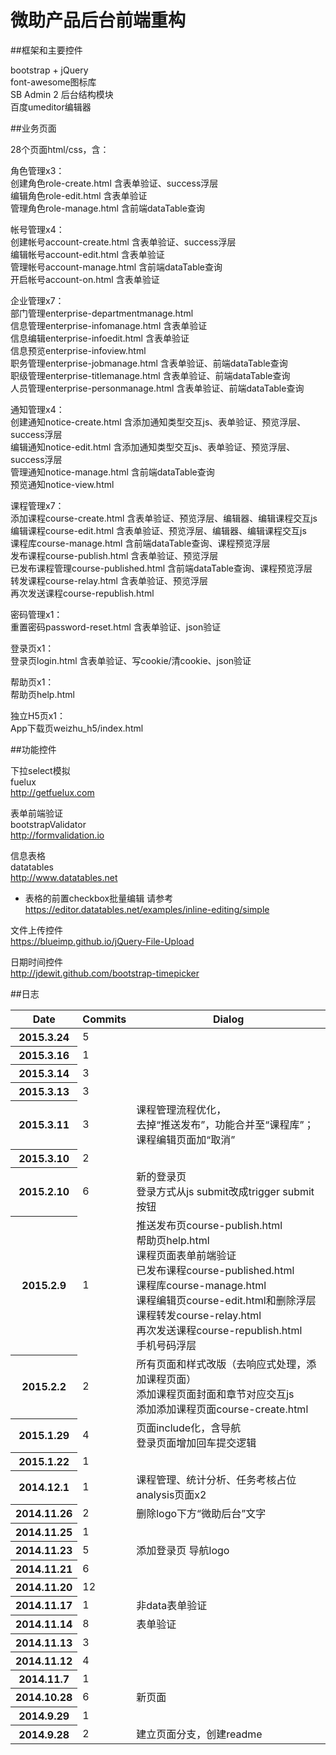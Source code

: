 微助产品后台前端重构
==========

##框架和主要控件

bootstrap + jQuery  
font-awesome图标库  
SB Admin 2 后台结构模块  
百度umeditor编辑器

##业务页面

28个页面html/css，含：

角色管理x3：  
创建角色role-create.html  含表单验证、success浮层  
编辑角色role-edit.html  含表单验证  
管理角色role-manage.html  含前端dataTable查询

帐号管理x4：  
创建帐号account-create.html  含表单验证、success浮层  
编辑帐号account-edit.html  含表单验证  
管理帐号account-manage.html  含前端dataTable查询  
开启帐号account-on.html  含表单验证

企业管理x7：  
部门管理enterprise-departmentmanage.html  
信息管理enterprise-infomanage.html  含表单验证  
信息编辑enterprise-infoedit.html  含表单验证  
信息预览enterprise-infoview.html  
职务管理enterprise-jobmanage.html  含表单验证、前端dataTable查询  
职级管理enterprise-titlemanage.html  含表单验证、前端dataTable查询  
人员管理enterprise-personmanage.html  含表单验证、前端dataTable查询

通知管理x4：  
创建通知notice-create.html  含添加通知类型交互js、表单验证、预览浮层、success浮层  
编辑通知notice-edit.html  含添加通知类型交互js、表单验证、预览浮层、success浮层  
管理通知notice-manage.html  含前端dataTable查询  
预览通知notice-view.html

课程管理x7：  
添加课程course-create.html  含表单验证、预览浮层、编辑器、编辑课程交互js  
编辑课程course-edit.html  含表单验证、预览浮层、编辑器、编辑课程交互js  
课程库course-manage.html  含前端dataTable查询、课程预览浮层  
发布课程course-publish.html  含表单验证、预览浮层  
已发布课程管理course-published.html  含前端dataTable查询、课程预览浮层  
转发课程course-relay.html  含表单验证、预览浮层  
再次发送课程course-republish.html

密码管理x1：  
重置密码password-reset.html 含表单验证、json验证

登录页x1：  
登录页login.html  含表单验证、写cookie/清cookie、json验证

帮助页x1：  
帮助页help.html

独立H5页x1：  
App下载页weizhu_h5/index.html

##功能控件

下拉select模拟  
fuelux  
http://getfuelux.com

表单前端验证  
bootstrapValidator  
http://formvalidation.io

信息表格  
datatables  
http://www.datatables.net  
* 表格的前置checkbox批量编辑 请参考 https://editor.datatables.net/examples/inline-editing/simple

文件上传控件  
https://blueimp.github.io/jQuery-File-Upload

日期时间控件  
http://jdewit.github.com/bootstrap-timepicker

##日志

<style>
#user-content-style_tb{ display:table}
</style>
<table id="style_tb">
<thead>
<th>Date</th>
<th>Commits</th>
<th>Dialog</th>
</thead>
<tbody>
<tr>
<th>2015.3.24</th>
<td>5</td>
<td></td>
</tr>

<tr>
<th>2015.3.16</th>
<td>1</td>
<td></td>
</tr>

<tr>
<th>2015.3.14</th>
<td>3</td>
<td></td>
</tr>

<tr>
<th>2015.3.13</th>
<td>3</td>
<td></td>
</tr>

<tr>
<th>2015.3.11</th>
<td>3</td>
<td>课程管理流程优化， <br />
	去掉“推送发布”，功能合并至“课程库”； <br />
	课程编辑页面加“取消”  </td>
</tr>

<tr>
<th>2015.3.10</th>
<td>2</td>
<td></td>
</tr>

<tr>
<th>2015.2.10</th>
<td>6</td>
<td>新的登录页 <br />
	登录方式从js submit改成trigger submit按钮 </td>
</tr>

<tr>
<th>2015.2.9</th>
<td>1</td>
<td>推送发布页course-publish.html <br />
	帮助页help.html <br />
	课程页面表单前端验证 <br />
	已发布课程course-published.html <br />
	课程库course-manage.html <br />
	课程编辑页course-edit.html和删除浮层 <br />
	课程转发course-relay.html <br />
	再次发送课程course-republish.html <br />
	手机号码浮层</td>
</tr>

<tr>
<th>2015.2.2</th>
<td>2</td>
<td>所有页面和样式改版（去响应式处理，添加课程页面） <br />
	添加课程页面封面和章节对应交互js <br />
	添加添加课程页面course-create.html </td>
</tr>

<tr>
<th>2015.1.29</th>
<td>4</td>
<td>页面include化，含导航 <br />
	登录页面增加回车提交逻辑</td>
</tr>

<tr>
<th>2015.1.22</th>
<td>1</td>
<td></td>
</tr>

<tr>
<th>2014.12.1</th>
<td>1</td>
<td>课程管理、统计分析、任务考核占位 <br />
	analysis页面x2 </td>
</tr>

<tr>
<th>2014.11.26</th>
<td>2</td>
<td>删除logo下方“微助后台”文字</td>
</tr>

<tr>
<th>2014.11.25</th>
<td>1</td>
<td></td>
</tr>

<tr>
<th>2014.11.23</th>
<td>5</td>
<td>添加登录页 导航logo</td>
</tr>

<tr>
<th>2014.11.21</th>
<td>6</td>
<td></td>
</tr>

<tr>
<th>2014.11.20</th>
<td>12</td>
<td></td>
</tr>

<tr>
<th>2014.11.17</th>
<td>1</td>
<td>非data表单验证</td>
</tr>

<tr>
<th>2014.11.14</th>
<td>8</td>
<td>表单验证</td>
</tr>

<tr>
<th>2014.11.13</th>
<td>3</td>
<td></td>
</tr>

<tr>
<th>2014.11.12</th>
<td>4</td>
<td></td>
</tr>

<tr>
<th>2014.11.7</th>
<td>1</td>
<td></td>
</tr>

<tr>
<th>2014.10.28</th>
<td>6</td>
<td>新页面</td>
</tr>

<tr>
<th>2014.9.29</th>
<td>1</td>
<td></td>
</tr>

<tr>
<th>2014.9.28</th>
<td>2</td>
<td>建立页面分支，创建readme</td>
</tr>
</tbody>
</table>